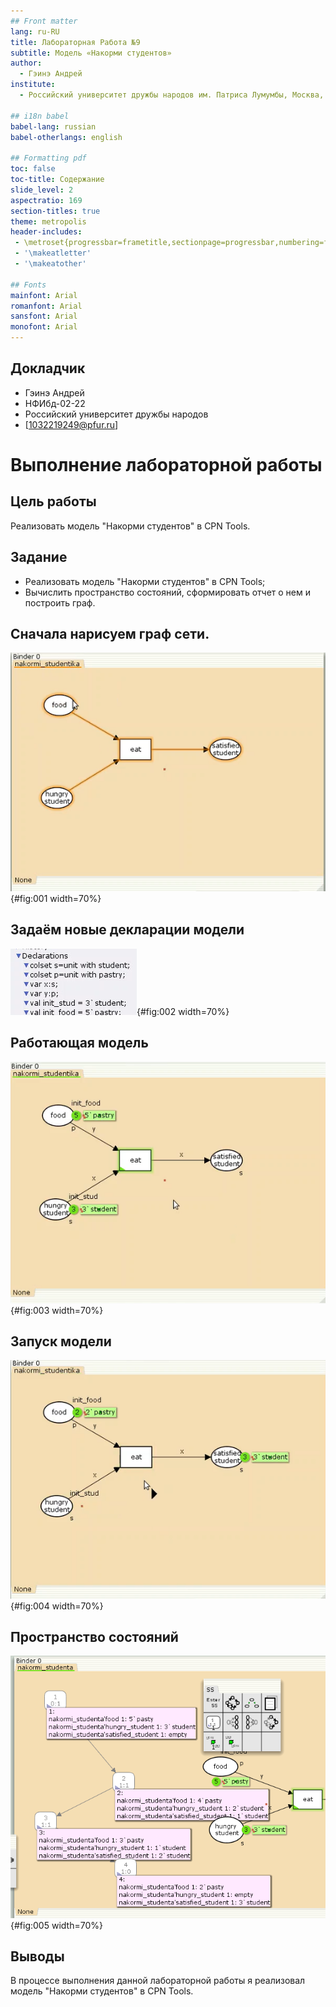 ```yaml
---
## Front matter
lang: ru-RU
title: Лабораторная Работа №9
subtitle: Модель «Накорми студентов»
author:
  - Гэинэ Андрей
institute:
  - Российский университет дружбы народов им. Патриса Лумумбы, Москва, Россия

## i18n babel
babel-lang: russian
babel-otherlangs: english

## Formatting pdf
toc: false
toc-title: Содержание
slide_level: 2
aspectratio: 169
section-titles: true
theme: metropolis
header-includes:
 - \metroset{progressbar=frametitle,sectionpage=progressbar,numbering=fraction}
 - '\makeatletter'
 - '\makeatother'

## Fonts
mainfont: Arial
romanfont: Arial
sansfont: Arial
monofont: Arial
---
```



## Докладчик


  * Гэинэ Андрей
  * НФИбд-02-22
  * Российский университет дружбы народов
  * [1032219249@pfur.ru]
  
# Выполнение лабораторной работы

## Цель работы

Реализовать модель "Накорми студентов" в CPN Tools.

## Задание

- Реализовать модель "Накорми студентов" в CPN Tools;
- Вычислить пространство состояний, сформировать отчет о нем и построить граф.

## Сначала нарисуем граф сети.

![Граф сети модели «Накорми студентов»](image/1.png){#fig:001 width=70%}

## Задаём новые декларации модели

![Декларации модели «Накорми студентов»](image/2.png){#fig:002 width=70%}

## Работающая модель

![Модель «Накорми студентов»](image/3.png){#fig:003 width=70%}

## Запуск модели

![Запуск модели «Накорми студентов»](image/4.png){#fig:004 width=70%}

## Пространство состояний

![ Пространство состояний для модели «Накорми студентов»](image/5.png){#fig:005 width=70%}

## Выводы

В процессе выполнения данной лабораторной работы я реализовал модель "Накорми студентов" в CPN Tools.